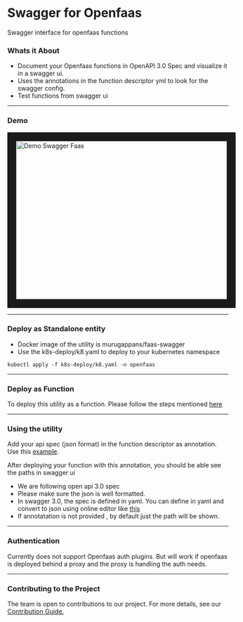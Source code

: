 # Swagger for Openfaas

Swagger interface for openfaas functions

### Whats it About

* Document your Openfaas functions in OpenAPI 3.0 Spec and visualize it in a swagger ui.
* Uses the annotations in the function descriptor yml to look for the swagger config.
* Test functions from swagger ui

----------------

### Demo

<a href="http://www.youtube.com/watch?feature=player_embedded&v=-mjAcvc6kK8
" target="_blank"><img src="http://img.youtube.com/vi/-mjAcvc6kK8/0.jpg" 
alt="Demo Swagger Faas" width="480" height="360" border="20" /></a>

----------------

### Deploy as Standalone entity 

* Docker image of the utility is murugappans/faas-swagger
* Use the k8s-deploy/k8.yaml to deploy to your kubernetes namespace

```
kubectl apply -f k8s-deploy/k8.yaml -n openfaas
```

-------------

### Deploy as Function

To deploy this utility as a function. Please follow the steps mentioned [here](./swagger-as-function)

-------------

### Using the utility

Add your api spec (json format) in the function descriptor as annotation. Use this [example](./example.yaml).

After deploying your function with this annotation, you should be able see the paths in swagger ui

* We are following open api 3.0 spec
* Please make sure the json is well formatted.
* In swagger 3.0, the spec is defined in yaml. You can define in yaml and convert to json using online editor like [this](https://codebeautify.org/yaml-to-json-xml-csv)
* If annotatation is not provided , by default just the path will be shown.

---------

### Authentication

Currently does not support Openfaas auth plugins. But will work if openfaas is deployed behind a proxy and the proxy is handling the auth needs.

----------
### Contributing to the Project
The team is open to contributions to our project. For more details, see our [Contribution Guide.](./docs/CONTRIBUTING.md)